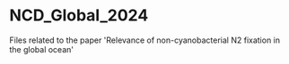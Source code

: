 # NCD_Global_2024
Files related to the paper 'Relevance of non-cyanobacterial N2 fixation in the global ocean'
